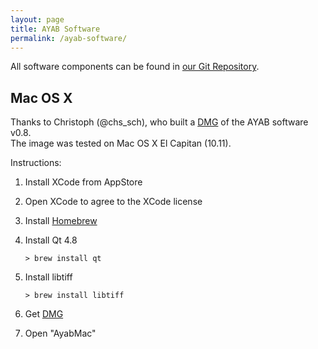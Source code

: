 ```yaml
---
layout: page
title: AYAB Software
permalink: /ayab-software/
---
```


All software components can be found in [our Git Repository](https://github.com/AllYarnsAreBeautiful/ayab-desktop).

## Mac OS X

Thanks to Christoph (@chs_sch), who built a [DMG](https://github.com/chssch/misc/raw/master/AyabMac.dmg) of the AYAB software v0.8. <br>
The image was tested on Mac OS X El Capitan (10.11).

Instructions:

1. Install XCode from AppStore

2. Open XCode to agree to the XCode license

3. Install [Homebrew](http://brew.sh/)

4. Install Qt 4.8

    ```
    > brew install qt
    ```

5. Install libtiff

    ```
    > brew install libtiff
    ```

6. Get [DMG](https://github.com/chssch/misc/raw/master/AyabMac.dmg)

7. Open "AyabMac"
